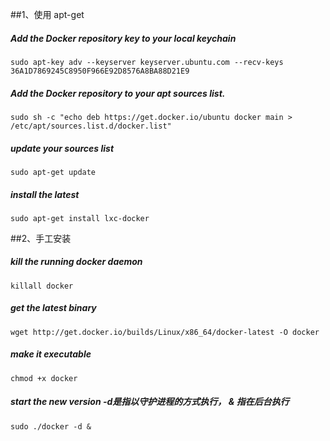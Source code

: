 ##1、使用 apt-get 

##### Add the Docker repository key to your local keychain 

    sudo apt-key adv --keyserver keyserver.ubuntu.com --recv-keys 36A1D7869245C8950F966E92D8576A8BA88D21E9 

  
##### Add the Docker repository to your apt sources list. 

    sudo sh -c "echo deb https://get.docker.io/ubuntu docker main > /etc/apt/sources.list.d/docker.list" 

  
#####  update your sources list 

    sudo apt-get update 


#####  install the latest 

    sudo apt-get install lxc-docker 


##2、手工安装 


#####  kill the running docker daemon 

    killall docker 

  
#####  get the latest binary 

    wget http://get.docker.io/builds/Linux/x86_64/docker-latest -O docker 

  
##### make it executable 

    chmod +x docker 


#####  start the new version -d是指以守护进程的方式执行， & 指在后台执行 

    sudo ./docker -d & 
